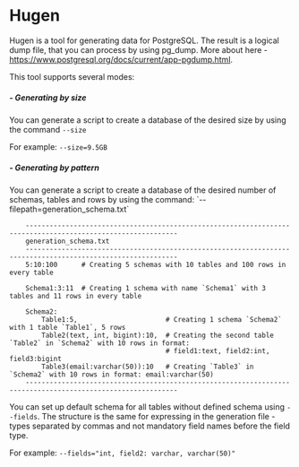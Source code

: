 <h1>Hugen</h1>

Hugen is a tool for generating data for PostgreSQL. The result is a logical dump file, that you can process by using 
pg_dump. More about here - https://www.postgresql.org/docs/current/app-pgdump.html.

This tool supports several modes:

<h5>- Generating by size</h5>

You can generate a script to create a database of the desired size by using the command `--size`   

For example: `--size=9.5GB`

<h5>- Generating by pattern</h5>
You can generate a script to create a database of the desired number of schemas, tables and rows by using the command:                                    
`--filepath=generation_schema.txt`



```                        
    ------------------------------------------------------------------------------------------------------------                                                                          
    generation_schema.txt                                                         
    ------------------------------------------------------------------------------------------------------------
    5:10:100      # Creating 5 schemas with 10 tables and 100 rows in every table     
                                                                                  
    Schema1:3:11  # Creating 1 schema with name `Schema1` with 3 tables and 11 rows in every table                                        
                                                                                  
    Schema2:                                                                      
        Table1:5,                      # Creating 1 schema `Schema2` with 1 table `Table1`, 5 rows    
        Table2(text, int, bigint):10,  # Creating the second table `Table2` in `Schema2` with 10 rows in format:     
                                       # field1:text, field2:int, field3:bigint   
        Table3(email:varchar(50)):10   # Creating `Table3` in `Schema2` with 10 rows in format: email:varchar(50)
    ------------------------------------------------------------------------------------------------------------
```
You can set up default schema for all tables without defined schema using `--fields`. The structure is the same 
for expressing in the generation file - types separated by commas and not mandatory field names before the field type.

For example:
`--fields="int, field2: varchar, varchar(50)"`